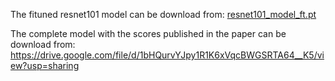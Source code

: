 The fituned resnet101 model can be download from: [resnet101_model_ft.pt](https://drive.google.com/file/d/1CZsRA11C7p_dLv_D9KG6uIoXq1cuuniU/view?usp=sharing)

The complete model with the scores published in the paper can be download from: 
https://drive.google.com/file/d/1bHQurvYJpy1R1K6xVqcBWGSRTA64__K5/view?usp=sharing

